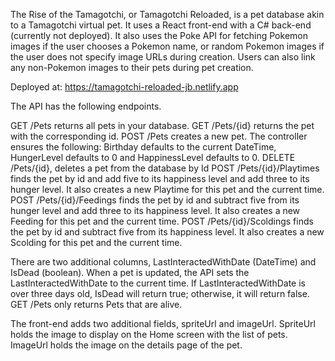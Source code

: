 The Rise of the Tamagotchi, or Tamagotchi Reloaded, is a pet database akin to a Tamagotchi virtual pet. It uses a React front-end with a C# back-end (currently not deployed). It also uses the Poke API for fetching Pokemon images if the user chooses a Pokemon name, or random Pokemon images if the user does not specify image URLs during creation. Users can also link any non-Pokemon images to their pets during pet creation.

Deployed at: https://tamagotchi-reloaded-jb.netlify.app

The API has the following endpoints.

GET /Pets returns all pets in your database.
GET /Pets/{id} returns the pet with the corresponding id.
POST /Pets creates a new pet. The controller ensures the following: Birthday defaults to the current DateTime, HungerLevel defaults to 0 and HappinessLevel defaults to 0.
DELETE /Pets/{id}, deletes a pet from the database by Id
POST /Pets/{id}/Playtimes finds the pet by id and add five to its happiness level and add three to its hunger level. It also creates a new Playtime for this pet and the current time.
POST /Pets/{id}/Feedings finds the pet by id and subtract five from its hunger level and add three to its happiness level. It also creates a new Feeding for this pet and the current time.
POST /Pets/{id}/Scoldings finds the pet by id and subtract five from its happiness level. It also creates a new Scolding for this pet and the current time.

There are two additional columns, LastInteractedWithDate (DateTime) and IsDead (boolean). When a pet is updated, the API sets the LastInteractedWithDate to the current time. If LastInteractedWithDate is over three days old, IsDead will return true; otherwise, it will return false.
GET /Pets only returns Pets that are alive.

The front-end adds two additional fields, spriteUrl and imageUrl. SpriteUrl holds the image to display on the Home screen with the list of pets. ImageUrl holds the image on the details page of the pet.
